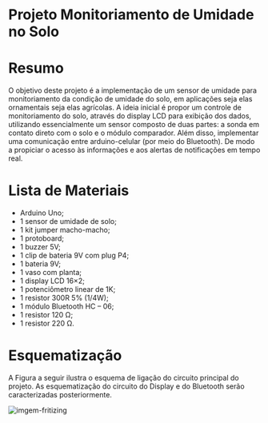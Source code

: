 # Projeto Monitoriamento de Umidade no Solo
# Resumo
O objetivo deste projeto é a implementação de um sensor de umidade para monitoriamento da condição de umidade do solo, em aplicações seja elas ornamentais seja elas agrícolas. A ideia inicial é propor um controle de monitoriamento do solo, através do display LCD para exibição dos dados, utilizando essencialmente um sensor composto de duas partes: a sonda em contato direto com o solo e o módulo comparador. Além disso, implementar uma comunicação entre arduino-celular (por meio do Bluetooth). De modo a propiciar o acesso às informações e aos alertas de notificações em tempo real.
# Lista de Materiais
  - Arduino Uno;
  - 1 sensor de umidade de solo;
  - 1 kit jumper macho-macho;
  - 1 protoboard;
  - 1 buzzer 5V;
  - 1 clip de bateria 9V com plug P4;
  - 1 bateria 9V;
  - 1 vaso com planta;
  - 1 display LCD 16×2;
  - 1 potenciômetro linear de 1K;
  - 1 resistor 300R 5% (1/4W);
  - 1 módulo Bluetooth HC – 06;
  - 1 resistor 120 Ω;
  - 1 resistor 220 Ω.
# Esquematização
A Figura a seguir ilustra o esquema de ligação do circuito principal do projeto. As esquematização do circuito do Display e do Bluetooth serão caracterizadas posteriormente.

![imgem-fritizing](https://user-images.githubusercontent.com/53840650/62588248-79896580-b89b-11e9-8310-a0aeaff0b905.JPG)
